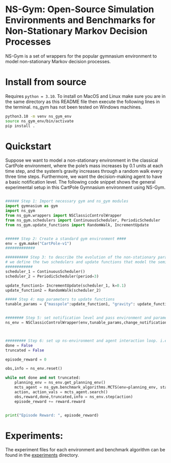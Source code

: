 # NS-Gym: Open-Source Simulation Environments and Benchmarks for Non-Stationary Markov Decision Processes


NS-Gym is a set of wrappers for the popular gymnasium environment to model non-stationary Markov decision processes.


# Install from source

Requires `python = 3.10`. To install on MacOS and Linux make sure you are in the same directory as this README file then execute the following lines in the terminal. ns_gym has not been tested on Windows machines. 

```bash
python3.10 -m venv ns_gym_env
source ns_gym_env/bin/activate
pip install .
```

# Quickstart

Suppose we want to model a non-stationary environment in the classical CartPole environment, where the pole’s mass increases by 0.1 units at each time step, and the system’s gravity increases through a random walk every three time steps. Furthermore, we want the decision-making agent to have a basic notification level. The following code snippet shows the general experimental setup in this CartPole Gymnasium environment using NS-Gym.


```python

###### Step 1: Import necessary gym and ns_gym modules
import gymnasium as gym
import ns_gym
from ns_gym.wrappers import NSClassicControlWrapper
from ns_gym.schedulers import ContinuousScheduler, PeriodicScheduler
from ns_gym.update_functions import RandomWalk, IncrementUpdate


###### Step 2: Create a standard gym environment ####
env = gym.make("CartPole-v1")
#############

########## Step 3: to describe the evolution of the non-stationary parameters, 
# we define the two schedulers and update functions that model the semi-Markov chain over the relevant parameters
############
scheduler_1 = ContinuousScheduler()
scheduler_2 = PeriodicScheduler(period=3)

update_function1= IncrementUpdate(scheduler_1, k=0.1)
update_function2 = RandomWalk(scheduler_2)

##### Step 4: map parameters to update functions
tunable_params = {"masspole":update_function1, "gravity": update_function2}


######## Step 5: set notification level and pass environment and parameters into wrapper
ns_env = NSClassicControlWrapper(env,tunable_params,change_notification=True)



######### Step 6: set up ns-environment and agent interaction loop. i.e ... 
done = False
truncated = False

episode_reward = 0

obs,info = ns_env.reset()

while not done and not truncated:
    planning_env = ns_env.get_planning_env()
    mcts_agent = ns_gym.benchmark_algorithms.MCTS(env=planning_env, state=obs.state, gamma=1, d=500, m=100, c=2)
    action, action_vals = mcts_agent.search()
    obs,reward,done,truncated,info = ns_env.step(action)
    episode_reward += reward.reward


print("Episode Reward: ", episode_reward)
```


# Experiments:

The experiment files for each environment and benchmark algorithm can be found in the [experiments](experiments) directory. 


